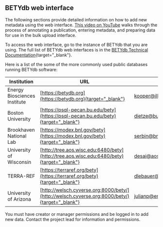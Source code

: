 ## BETYdb web interface

The following sections provide detailed information on how to add new metadata using the web interface. [This video on YouTube](https://www.youtube.com/watch?v=vZjXMfafCig) walks through the process of annotating a publication, entering metadata, and preparing data for use in the bulk upload interface.  

To access the web interface, go to the instance of BETYdb that you are using. The full list of BETYdb web interfaces is in the [BETYdb Technical Documentation](https://pecanproject.github.io/bety-documentation/technical/distributed-instances-of-betydb.html){target="_blank"}. 

Here is a list of the some of the more commonly used public databases running BETYdb software:

| Institution                  | URL                                     | contact | 
|------------------------------|-----------------------------------------|-------|
| Energy Biosciences Institute | [https://betydb.org](https://betydb.org){target="_blank"}                |kooper@illinois.edu|
| Boston University            | [https://psql-pecan.bu.edu/bety](https://psql-pecan.bu.edu/bety){target="_blank"}          |dietze@bu.edu|
| Brookhaven National Lab      | [https://modex.bnl.gov/bety](https://modex.bnl.gov/bety){target="_blank"}              |serbin@bnl.gov |
| University of Wisconsin      | [http://tree.aos.wisc.edu:6480/bety](http://tree.aos.wisc.edu:6480/bety){target="_blank"}      | desai@aos.wisc.edu|
| TERRA-REF                    | [https://terraref.org/bety](https://terraref.org/bety){target="_blank"} |dlebauer@email.arizona.edu|
| University of Arizona        | [http://welsch.cyverse.org:8000/bety/](http://welsch.cyverse.org:8000/bety/){target="_blank"}    |julianp@email.arizona.edu|

You must have creator or manager permissions and be logged in to add new data. Contact the project lead for information and permissions. 
